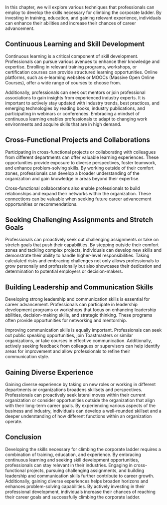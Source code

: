 
In this chapter, we will explore various techniques that professionals can employ to develop the skills necessary for climbing the corporate ladder. By investing in training, education, and gaining relevant experience, individuals can enhance their abilities and increase their chances of career advancement.

Continuous Learning and Skill Development
-----------------------------------------

Continuous learning is a critical component of skill development. Professionals can pursue various avenues to enhance their knowledge and expertise. Enrolling in relevant training programs, workshops, or certification courses can provide structured learning opportunities. Online platforms, such as e-learning websites or MOOCs (Massive Open Online Courses), offer a wide range of courses to choose from.

Additionally, professionals can seek out mentors or join professional associations to gain insights from experienced industry experts. It is important to actively stay updated with industry trends, best practices, and emerging technologies by reading books, industry publications, and participating in webinars or conferences. Embracing a mindset of continuous learning enables professionals to adapt to changing work environments and acquire skills that are in high demand.

Cross-Functional Projects and Collaborations
--------------------------------------------

Participating in cross-functional projects or collaborating with colleagues from different departments can offer valuable learning experiences. These opportunities provide exposure to diverse perspectives, foster teamwork, and enhance problem-solving skills. By working outside of their comfort zones, professionals can develop a broader understanding of the organization and gain knowledge in areas beyond their expertise.

Cross-functional collaborations also enable professionals to build relationships and expand their networks within the organization. These connections can be valuable when seeking future career advancement opportunities or recommendations.

Seeking Challenging Assignments and Stretch Goals
-------------------------------------------------

Professionals can proactively seek out challenging assignments or take on stretch goals that push their capabilities. By stepping outside their comfort zones and tackling complex projects, individuals can develop new skills and demonstrate their ability to handle higher-level responsibilities. Taking calculated risks and embracing challenges not only allows professionals to grow personally and professionally but also showcases their dedication and determination to potential employers or decision-makers.

Building Leadership and Communication Skills
--------------------------------------------

Developing strong leadership and communication skills is essential for career advancement. Professionals can participate in leadership development programs or workshops that focus on enhancing leadership abilities, decision-making skills, and strategic thinking. These programs often provide opportunities for networking and mentorship.

Improving communication skills is equally important. Professionals can seek out public speaking opportunities, join Toastmasters or similar organizations, or take courses in effective communication. Additionally, actively seeking feedback from colleagues or supervisors can help identify areas for improvement and allow professionals to refine their communication style.

Gaining Diverse Experience
--------------------------

Gaining diverse experience by taking on new roles or working in different departments or organizations broadens skillsets and perspectives. Professionals can proactively seek lateral moves within their current organization or consider opportunities outside the organization that align with their long-term career goals. By experiencing various aspects of the business and industry, individuals can develop a well-rounded skillset and a deeper understanding of how different functions within an organization operate.

Conclusion
----------

Developing the skills necessary for climbing the corporate ladder requires a combination of training, education, and experience. By embracing continuous learning and seeking skill development opportunities, professionals can stay relevant in their industries. Engaging in cross-functional projects, pursuing challenging assignments, and building leadership and communication skills further contribute to career growth. Additionally, gaining diverse experiences helps broaden horizons and enhances problem-solving capabilities. By actively investing in their professional development, individuals increase their chances of reaching their career goals and successfully climbing the corporate ladder.
